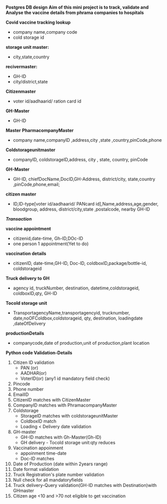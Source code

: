 **Postgres DB design**
**Aim of this mini project is to track, validate and Analyse the vaccine details from phrama companies to hospitals** 

**Covid vaccine tracking lookup**
- company name,company code
- cold storage id

**storage unit master:**
- city,state,country

**recivermaster:**
- GH-ID
- city/district,state
 
**Citizenmaster**
- voter id/aadhaarid/ ration card id
 
**GH-Master**
- GH-ID
 
**Master**
**PharmacompanyMaster**
- company name,companyID ,address,city ,state ,country,pinCode,phone
 
**Coldstorageunitmaster**
- companyID, coldstorageID,address, city , state, country, pinCode 

**GH-Master**
- GH-ID, chiefDocName,DocID,GH-Address, district/city, state,country ,pinCode,phone,email;

**citizen master**
- ID,ID-type[voter id/aadhaarid/ PANcard id],Name,address,age,gender, bloodgroup, address, district/city,state ,postalcode, nearby GH-ID

***Transaction***

**vaccine appointment**
- citizenid,date-time, Gh-ID,DOc-ID
- one person 1 appointment(Yet to do)

**vaccination details**
- citizenID, date-time,GH-ID, Doc-ID, coldboxID,package/bottle-id, coldstorageid

**Truck delivery to GH**
- agency id, truckNumber, destination, datetime,coldstorageid, coldboxID,qty, GH-ID

**Tocold storage unit**
- TransportagencyName,transportagencyid, trucknumber, date,noOFColdbox,coldstorageid, qty, destination,
	loadingdate ,dateOfDelivery

**productionDetails**
 - companycode,date of production,unit of production,plant location


**Python code Validation-Details** 
1) Citizen ID validation
   - PAN (or)
   - AADHAR(or)
   - VoterID(or) (any1 id mandatory field check)
2) Pincode
3) Phone number
4) EmailID
5) CitizenID matches with CitizenMaster
6) CompanyID matches with PhramacompanyMaster
7) Coldstorage 
   - StorageID matches with coldstorageunitMaster
   - ColdboxID match
   - Loading < Delivery date validation
8) GH-master
   - GH-ID matches with Gh-Master(Gh-ID)
   - GH delivery - Tocold storage unit:qty reduces
9) Vaccination appoinment
   - appoinment time-date 
   - Doc-ID matches 
10) Date of Production (date within 2years range)
11) Date format validation
12) Truck Registration's plate number validation
13) Null check for all mandatoryfields
14) Truck delivery-Query validation(GH-ID matches with Destination)with GHmaster
15) Citizen age <10 and >70 not eligible to get vaccination 



